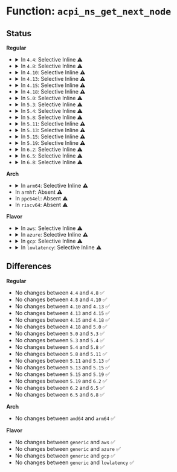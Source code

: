 # Function: <code>acpi_ns_get_next_node</code>

## Status
<b>Regular</b>
<ul>
<li>
<details>
<summary>In <code>4.4</code>: Selective Inline ⚠️</summary>

```c
struct acpi_namespace_node *acpi_ns_get_next_node(struct acpi_namespace_node *parent_node, struct acpi_namespace_node *child_node);
```

**Collision:** Unique Global

**Inline:** Selective

**Transformation:** False

**Instances:**

```
In drivers/acpi/acpica/nswalk.c (ffffffff8149f49a)
Location: drivers/acpi/acpica/nswalk.c:68
Inline: True
Inline callers:
  - drivers/acpi/acpica/nswalk.c:acpi_ns_get_next_node_typed
  - drivers/acpi/acpica/nswalk.c:acpi_ns_walk_namespace
  - drivers/acpi/acpica/nswalk.c:acpi_ns_walk_namespace
Direct callers:
  - drivers/acpi/acpica/evregion.c:acpi_ev_execute_reg_methods
  - drivers/acpi/acpica/nsalloc.c:acpi_ns_delete_namespace_subtree
  - drivers/acpi/acpica/nsalloc.c:acpi_ns_delete_namespace_by_owner
```
**Symbols:**

```
ffffffff8149f49a-ffffffff8149f4b4: acpi_ns_get_next_node (STB_GLOBAL)
```
</details>
</li>
<li>
<details>
<summary>In <code>4.8</code>: Selective Inline ⚠️</summary>

```c
struct acpi_namespace_node *acpi_ns_get_next_node(struct acpi_namespace_node *parent_node, struct acpi_namespace_node *child_node);
```

**Collision:** Unique Global

**Inline:** Selective

**Transformation:** False

**Instances:**

```
In drivers/acpi/acpica/nswalk.c (ffffffff814ee845)
Location: drivers/acpi/acpica/nswalk.c:68
Inline: True
Inline callers:
  - drivers/acpi/acpica/nswalk.c:acpi_ns_walk_namespace
  - drivers/acpi/acpica/nswalk.c:acpi_ns_walk_namespace
  - drivers/acpi/acpica/nswalk.c:acpi_ns_get_next_node_typed
Direct callers:
  - drivers/acpi/acpica/evregion.c:acpi_ev_execute_reg_methods
  - drivers/acpi/acpica/nsalloc.c:acpi_ns_delete_namespace_by_owner
  - drivers/acpi/acpica/nsalloc.c:acpi_ns_delete_namespace_subtree
```
**Symbols:**

```
ffffffff814ee7b0-ffffffff814ee7ca: acpi_ns_get_next_node (STB_GLOBAL)
```
</details>
</li>
<li>
<details>
<summary>In <code>4.10</code>: Selective Inline ⚠️</summary>

```c
struct acpi_namespace_node *acpi_ns_get_next_node(struct acpi_namespace_node *parent_node, struct acpi_namespace_node *child_node);
```

**Collision:** Unique Global

**Inline:** Selective

**Transformation:** False

**Instances:**

```
In drivers/acpi/acpica/nswalk.c (ffffffff815112d5)
Location: drivers/acpi/acpica/nswalk.c:68
Inline: True
Inline callers:
  - drivers/acpi/acpica/nswalk.c:acpi_ns_walk_namespace
  - drivers/acpi/acpica/nswalk.c:acpi_ns_walk_namespace
  - drivers/acpi/acpica/nswalk.c:acpi_ns_get_next_node_typed
Direct callers:
  - drivers/acpi/acpica/evregion.c:acpi_ev_execute_reg_methods
  - drivers/acpi/acpica/nsalloc.c:acpi_ns_delete_namespace_by_owner
  - drivers/acpi/acpica/nsalloc.c:acpi_ns_delete_namespace_subtree
```
**Symbols:**

```
ffffffff81511240-ffffffff8151125a: acpi_ns_get_next_node (STB_GLOBAL)
```
</details>
</li>
<li>
<details>
<summary>In <code>4.13</code>: Selective Inline ⚠️</summary>

```c
struct acpi_namespace_node *acpi_ns_get_next_node(struct acpi_namespace_node *parent_node, struct acpi_namespace_node *child_node);
```

**Collision:** Unique Global

**Inline:** Selective

**Transformation:** False

**Instances:**

```
In drivers/acpi/acpica/nswalk.c (ffffffff81521995)
Location: drivers/acpi/acpica/nswalk.c:68
Inline: True
Inline callers:
  - drivers/acpi/acpica/nswalk.c:acpi_ns_walk_namespace
  - drivers/acpi/acpica/nswalk.c:acpi_ns_walk_namespace
  - drivers/acpi/acpica/nswalk.c:acpi_ns_get_next_node_typed
Direct callers:
  - drivers/acpi/acpica/evregion.c:acpi_ev_execute_reg_methods
  - drivers/acpi/acpica/nsalloc.c:acpi_ns_delete_namespace_by_owner
  - drivers/acpi/acpica/nsalloc.c:acpi_ns_delete_namespace_subtree
```
**Symbols:**

```
ffffffff8152190f-ffffffff81521929: acpi_ns_get_next_node (STB_GLOBAL)
```
</details>
</li>
<li>
<details>
<summary>In <code>4.15</code>: Selective Inline ⚠️</summary>

```c
struct acpi_namespace_node *acpi_ns_get_next_node(struct acpi_namespace_node *parent_node, struct acpi_namespace_node *child_node);
```

**Collision:** Unique Global

**Inline:** Selective

**Transformation:** False

**Instances:**

```
In drivers/acpi/acpica/nswalk.c (ffffffff81575d2d)
Location: drivers/acpi/acpica/nswalk.c:68
Inline: True
Inline callers:
  - drivers/acpi/acpica/nswalk.c:acpi_ns_walk_namespace
  - drivers/acpi/acpica/nswalk.c:acpi_ns_walk_namespace
  - drivers/acpi/acpica/nswalk.c:acpi_ns_walk_namespace
  - drivers/acpi/acpica/nswalk.c:acpi_ns_get_next_node_typed
Direct callers:
  - drivers/acpi/acpica/evregion.c:acpi_ev_execute_reg_methods
  - drivers/acpi/acpica/nsalloc.c:acpi_ns_delete_namespace_by_owner
  - drivers/acpi/acpica/nsalloc.c:acpi_ns_delete_namespace_subtree
```
**Symbols:**

```
ffffffff81575c5f-ffffffff81575c8b: acpi_ns_get_next_node (STB_GLOBAL)
```
</details>
</li>
<li>
<details>
<summary>In <code>4.18</code>: Selective Inline ⚠️</summary>

```c
struct acpi_namespace_node *acpi_ns_get_next_node(struct acpi_namespace_node *parent_node, struct acpi_namespace_node *child_node);
```

**Collision:** Unique Global

**Inline:** Selective

**Transformation:** False

**Instances:**

```
In drivers/acpi/acpica/nswalk.c (ffffffff815acc9f)
Location: drivers/acpi/acpica/nswalk.c:34
Inline: True
Inline callers:
  - drivers/acpi/acpica/nswalk.c:acpi_ns_walk_namespace
  - drivers/acpi/acpica/nswalk.c:acpi_ns_walk_namespace
  - drivers/acpi/acpica/nswalk.c:acpi_ns_walk_namespace
  - drivers/acpi/acpica/nswalk.c:acpi_ns_get_next_node_typed
Direct callers:
  - drivers/acpi/acpica/evregion.c:acpi_ev_execute_reg_methods
  - drivers/acpi/acpica/nsalloc.c:acpi_ns_delete_namespace_by_owner
  - drivers/acpi/acpica/nsalloc.c:acpi_ns_delete_namespace_subtree
```
**Symbols:**

```
ffffffff815acbd1-ffffffff815acbfd: acpi_ns_get_next_node (STB_GLOBAL)
```
</details>
</li>
<li>
<details>
<summary>In <code>5.0</code>: Selective Inline ⚠️</summary>

```c
struct acpi_namespace_node *acpi_ns_get_next_node(struct acpi_namespace_node *parent_node, struct acpi_namespace_node *child_node);
```

**Collision:** Unique Global

**Inline:** Selective

**Transformation:** False

**Instances:**

```
In drivers/acpi/acpica/nswalk.c (ffffffff815c5c96)
Location: drivers/acpi/acpica/nswalk.c:34
Inline: True
Inline callers:
  - drivers/acpi/acpica/nswalk.c:acpi_ns_walk_namespace
  - drivers/acpi/acpica/nswalk.c:acpi_ns_walk_namespace
  - drivers/acpi/acpica/nswalk.c:acpi_ns_walk_namespace
  - drivers/acpi/acpica/nswalk.c:acpi_ns_get_next_node_typed
Direct callers:
  - drivers/acpi/acpica/evregion.c:acpi_ev_execute_reg_methods
  - drivers/acpi/acpica/nsalloc.c:acpi_ns_delete_namespace_by_owner
  - drivers/acpi/acpica/nsalloc.c:acpi_ns_delete_namespace_subtree
```
**Symbols:**

```
ffffffff815c5bc8-ffffffff815c5bf4: acpi_ns_get_next_node (STB_GLOBAL)
```
</details>
</li>
<li>
<details>
<summary>In <code>5.3</code>: Selective Inline ⚠️</summary>

```c
struct acpi_namespace_node *acpi_ns_get_next_node(struct acpi_namespace_node *parent_node, struct acpi_namespace_node *child_node);
```

**Collision:** Unique Global

**Inline:** Selective

**Transformation:** False

**Instances:**

```
In drivers/acpi/acpica/nswalk.c (ffffffff815f757c)
Location: drivers/acpi/acpica/nswalk.c:34
Inline: True
Inline callers:
  - drivers/acpi/acpica/nswalk.c:acpi_ns_walk_namespace
  - drivers/acpi/acpica/nswalk.c:acpi_ns_walk_namespace
  - drivers/acpi/acpica/nswalk.c:acpi_ns_walk_namespace
  - drivers/acpi/acpica/nswalk.c:acpi_ns_get_next_node_typed
Direct callers:
  - drivers/acpi/acpica/evregion.c:acpi_ev_execute_reg_methods
  - drivers/acpi/acpica/nsalloc.c:acpi_ns_delete_namespace_by_owner
  - drivers/acpi/acpica/nsalloc.c:acpi_ns_delete_namespace_subtree
```
**Symbols:**

```
ffffffff815f74ae-ffffffff815f74da: acpi_ns_get_next_node (STB_GLOBAL)
```
</details>
</li>
<li>
<details>
<summary>In <code>5.4</code>: Selective Inline ⚠️</summary>

```c
struct acpi_namespace_node *acpi_ns_get_next_node(struct acpi_namespace_node *parent_node, struct acpi_namespace_node *child_node);
```

**Collision:** Unique Global

**Inline:** Selective

**Transformation:** False

**Instances:**

```
In drivers/acpi/acpica/nswalk.c (ffffffff81618a22)
Location: drivers/acpi/acpica/nswalk.c:34
Inline: True
Inline callers:
  - drivers/acpi/acpica/nswalk.c:acpi_ns_walk_namespace
  - drivers/acpi/acpica/nswalk.c:acpi_ns_walk_namespace
  - drivers/acpi/acpica/nswalk.c:acpi_ns_walk_namespace
  - drivers/acpi/acpica/nswalk.c:acpi_ns_get_next_node_typed
Direct callers:
  - drivers/acpi/acpica/evregion.c:acpi_ev_execute_reg_methods
  - drivers/acpi/acpica/nsalloc.c:acpi_ns_delete_namespace_by_owner
  - drivers/acpi/acpica/nsalloc.c:acpi_ns_delete_namespace_subtree
```
**Symbols:**

```
ffffffff81618954-ffffffff81618980: acpi_ns_get_next_node (STB_GLOBAL)
```
</details>
</li>
<li>
<details>
<summary>In <code>5.8</code>: Selective Inline ⚠️</summary>

```c
struct acpi_namespace_node *acpi_ns_get_next_node(struct acpi_namespace_node *parent_node, struct acpi_namespace_node *child_node);
```

**Collision:** Unique Global

**Inline:** Selective

**Transformation:** False

**Instances:**

```
In drivers/acpi/acpica/nswalk.c (ffffffff816c4f29)
Location: drivers/acpi/acpica/nswalk.c:34
Inline: True
Inline callers:
  - drivers/acpi/acpica/nswalk.c:acpi_ns_walk_namespace
  - drivers/acpi/acpica/nswalk.c:acpi_ns_walk_namespace
  - drivers/acpi/acpica/nswalk.c:acpi_ns_walk_namespace
  - drivers/acpi/acpica/nswalk.c:acpi_ns_get_next_node_typed
Direct callers:
  - drivers/acpi/acpica/evregion.c:acpi_ev_execute_reg_methods
  - drivers/acpi/acpica/nsalloc.c:acpi_ns_delete_namespace_by_owner
  - drivers/acpi/acpica/nsalloc.c:acpi_ns_delete_namespace_subtree
```
**Symbols:**

```
ffffffff816c4e5b-ffffffff816c4e87: acpi_ns_get_next_node (STB_GLOBAL)
```
</details>
</li>
<li>
<details>
<summary>In <code>5.11</code>: Selective Inline ⚠️</summary>

```c
struct acpi_namespace_node *acpi_ns_get_next_node(struct acpi_namespace_node *parent_node, struct acpi_namespace_node *child_node);
```

**Collision:** Unique Global

**Inline:** Selective

**Transformation:** False

**Instances:**

```
In drivers/acpi/acpica/nswalk.c (ffffffff816e2f6d)
Location: drivers/acpi/acpica/nswalk.c:34
Inline: True
Inline callers:
  - drivers/acpi/acpica/nswalk.c:acpi_ns_walk_namespace
  - drivers/acpi/acpica/nswalk.c:acpi_ns_walk_namespace
  - drivers/acpi/acpica/nswalk.c:acpi_ns_walk_namespace
  - drivers/acpi/acpica/nswalk.c:acpi_ns_get_next_node_typed
Direct callers:
  - drivers/acpi/acpica/evregion.c:acpi_ev_execute_reg_methods
  - drivers/acpi/acpica/nsalloc.c:acpi_ns_delete_namespace_by_owner
  - drivers/acpi/acpica/nsalloc.c:acpi_ns_delete_namespace_subtree
```
**Symbols:**

```
ffffffff816e2e9f-ffffffff816e2ecb: acpi_ns_get_next_node (STB_GLOBAL)
```
</details>
</li>
<li>
<details>
<summary>In <code>5.13</code>: Selective Inline ⚠️</summary>

```c
struct acpi_namespace_node *acpi_ns_get_next_node(struct acpi_namespace_node *parent_node, struct acpi_namespace_node *child_node);
```

**Collision:** Unique Global

**Inline:** Selective

**Transformation:** False

**Instances:**

```
In drivers/acpi/acpica/nswalk.c (ffffffff816c4e49)
Location: drivers/acpi/acpica/nswalk.c:34
Inline: True
Inline callers:
  - drivers/acpi/acpica/nswalk.c:acpi_ns_walk_namespace
  - drivers/acpi/acpica/nswalk.c:acpi_ns_walk_namespace
  - drivers/acpi/acpica/nswalk.c:acpi_ns_walk_namespace
  - drivers/acpi/acpica/nswalk.c:acpi_ns_get_next_node_typed
Direct callers:
  - drivers/acpi/acpica/evregion.c:acpi_ev_execute_reg_methods
  - drivers/acpi/acpica/nsalloc.c:acpi_ns_delete_namespace_by_owner
  - drivers/acpi/acpica/nsalloc.c:acpi_ns_delete_namespace_subtree
```
**Symbols:**

```
ffffffff816c4d7b-ffffffff816c4da7: acpi_ns_get_next_node (STB_GLOBAL)
```
</details>
</li>
<li>
<details>
<summary>In <code>5.15</code>: Selective Inline ⚠️</summary>

```c
struct acpi_namespace_node *acpi_ns_get_next_node(struct acpi_namespace_node *parent_node, struct acpi_namespace_node *child_node);
```

**Collision:** Unique Global

**Inline:** Selective

**Transformation:** False

**Instances:**

```
In drivers/acpi/acpica/nswalk.c (ffffffff8173c1ae)
Location: drivers/acpi/acpica/nswalk.c:34
Inline: True
Inline callers:
  - drivers/acpi/acpica/nswalk.c:acpi_ns_walk_namespace
  - drivers/acpi/acpica/nswalk.c:acpi_ns_walk_namespace
  - drivers/acpi/acpica/nswalk.c:acpi_ns_walk_namespace
  - drivers/acpi/acpica/nswalk.c:acpi_ns_get_next_node_typed
Direct callers:
  - drivers/acpi/acpica/evregion.c:acpi_ev_execute_reg_methods
  - drivers/acpi/acpica/nsalloc.c:acpi_ns_delete_namespace_by_owner
  - drivers/acpi/acpica/nsalloc.c:acpi_ns_delete_namespace_subtree
```
**Symbols:**

```
ffffffff8173c0e0-ffffffff8173c10c: acpi_ns_get_next_node (STB_GLOBAL)
```
</details>
</li>
<li>
<details>
<summary>In <code>5.19</code>: Selective Inline ⚠️</summary>

```c
struct acpi_namespace_node *acpi_ns_get_next_node(struct acpi_namespace_node *parent_node, struct acpi_namespace_node *child_node);
```

**Collision:** Unique Global

**Inline:** Selective

**Transformation:** False

**Instances:**

```
In drivers/acpi/acpica/nswalk.c (ffffffff8186d8f2)
Location: drivers/acpi/acpica/nswalk.c:34
Inline: True
Inline callers:
  - drivers/acpi/acpica/nswalk.c:acpi_ns_walk_namespace
  - drivers/acpi/acpica/nswalk.c:acpi_ns_walk_namespace
  - drivers/acpi/acpica/nswalk.c:acpi_ns_walk_namespace
  - drivers/acpi/acpica/nswalk.c:acpi_ns_get_next_node_typed
Direct callers:
  - drivers/acpi/acpica/evregion.c:acpi_ev_execute_reg_methods
  - drivers/acpi/acpica/nsalloc.c:acpi_ns_delete_namespace_by_owner
  - drivers/acpi/acpica/nsalloc.c:acpi_ns_delete_namespace_by_owner
  - drivers/acpi/acpica/nsalloc.c:acpi_ns_delete_namespace_subtree
```
**Symbols:**

```
ffffffff8186d7e0-ffffffff8186d814: acpi_ns_get_next_node (STB_GLOBAL)
```
</details>
</li>
<li>
<details>
<summary>In <code>6.2</code>: Selective Inline ⚠️</summary>

```c
struct acpi_namespace_node *acpi_ns_get_next_node(struct acpi_namespace_node *parent_node, struct acpi_namespace_node *child_node);
```

**Collision:** Unique Global

**Inline:** Selective

**Transformation:** False

**Instances:**

```
In drivers/acpi/acpica/nswalk.c (ffffffff819ad654)
Location: drivers/acpi/acpica/nswalk.c:34
Inline: True
Inline callers:
  - drivers/acpi/acpica/nswalk.c:acpi_ns_walk_namespace
  - drivers/acpi/acpica/nswalk.c:acpi_ns_walk_namespace
  - drivers/acpi/acpica/nswalk.c:acpi_ns_walk_namespace
  - drivers/acpi/acpica/nswalk.c:acpi_ns_get_next_node_typed
Direct callers:
  - drivers/acpi/acpica/evregion.c:acpi_ev_execute_reg_methods
  - drivers/acpi/acpica/nsalloc.c:acpi_ns_delete_namespace_by_owner
  - drivers/acpi/acpica/nsalloc.c:acpi_ns_delete_namespace_by_owner
  - drivers/acpi/acpica/nsalloc.c:acpi_ns_delete_namespace_subtree
```
**Symbols:**

```
ffffffff819ad540-ffffffff819ad57f: acpi_ns_get_next_node (STB_GLOBAL)
```
</details>
</li>
<li>
<details>
<summary>In <code>6.5</code>: Selective Inline ⚠️</summary>

```c
struct acpi_namespace_node *acpi_ns_get_next_node(struct acpi_namespace_node *parent_node, struct acpi_namespace_node *child_node);
```

**Collision:** Unique Global

**Inline:** Selective

**Transformation:** False

**Instances:**

```
In drivers/acpi/acpica/nswalk.c (ffffffff819f4524)
Location: drivers/acpi/acpica/nswalk.c:34
Inline: True
Inline callers:
  - drivers/acpi/acpica/nswalk.c:acpi_ns_walk_namespace
  - drivers/acpi/acpica/nswalk.c:acpi_ns_walk_namespace
  - drivers/acpi/acpica/nswalk.c:acpi_ns_walk_namespace
  - drivers/acpi/acpica/nswalk.c:acpi_ns_get_next_node_typed
Direct callers:
  - drivers/acpi/acpica/evregion.c:acpi_ev_execute_reg_methods
  - drivers/acpi/acpica/nsalloc.c:acpi_ns_delete_namespace_by_owner
  - drivers/acpi/acpica/nsalloc.c:acpi_ns_delete_namespace_by_owner
  - drivers/acpi/acpica/nsalloc.c:acpi_ns_delete_namespace_by_owner
  - drivers/acpi/acpica/nsalloc.c:acpi_ns_delete_namespace_by_owner
  - drivers/acpi/acpica/nsalloc.c:acpi_ns_delete_namespace_by_owner
  - drivers/acpi/acpica/nsalloc.c:acpi_ns_delete_namespace_subtree
```
**Symbols:**

```
ffffffff819f4410-ffffffff819f444f: acpi_ns_get_next_node (STB_GLOBAL)
```
</details>
</li>
<li>
<details>
<summary>In <code>6.8</code>: Selective Inline ⚠️</summary>

```c
struct acpi_namespace_node *acpi_ns_get_next_node(struct acpi_namespace_node *parent_node, struct acpi_namespace_node *child_node);
```

**Collision:** Unique Global

**Inline:** Selective

**Transformation:** False

**Instances:**

```
In drivers/acpi/acpica/nswalk.c (ffffffff81a3f344)
Location: drivers/acpi/acpica/nswalk.c:34
Inline: True
Inline callers:
  - drivers/acpi/acpica/nswalk.c:acpi_ns_walk_namespace
  - drivers/acpi/acpica/nswalk.c:acpi_ns_walk_namespace
  - drivers/acpi/acpica/nswalk.c:acpi_ns_walk_namespace
  - drivers/acpi/acpica/nswalk.c:acpi_ns_get_next_node_typed
Direct callers:
  - drivers/acpi/acpica/evregion.c:acpi_ev_execute_reg_methods
  - drivers/acpi/acpica/nsalloc.c:acpi_ns_delete_namespace_by_owner
  - drivers/acpi/acpica/nsalloc.c:acpi_ns_delete_namespace_by_owner
  - drivers/acpi/acpica/nsalloc.c:acpi_ns_delete_namespace_by_owner
  - drivers/acpi/acpica/nsalloc.c:acpi_ns_delete_namespace_by_owner
  - drivers/acpi/acpica/nsalloc.c:acpi_ns_delete_namespace_by_owner
  - drivers/acpi/acpica/nsalloc.c:acpi_ns_delete_namespace_subtree
```
**Symbols:**

```
ffffffff81a3f230-ffffffff81a3f26f: acpi_ns_get_next_node (STB_GLOBAL)
```
</details>
</li>
</ul>
<b>Arch</b>
<ul>
<li>
<details>
<summary>In <code>arm64</code>: Selective Inline ⚠️</summary>

```c
struct acpi_namespace_node *acpi_ns_get_next_node(struct acpi_namespace_node *parent_node, struct acpi_namespace_node *child_node);
```

**Collision:** Unique Global

**Inline:** Selective

**Transformation:** False

**Instances:**

```
In drivers/acpi/acpica/nswalk.c (ffff800010790764)
Location: drivers/acpi/acpica/nswalk.c:34
Inline: True
Inline callers:
  - drivers/acpi/acpica/nswalk.c:acpi_ns_walk_namespace
  - drivers/acpi/acpica/nswalk.c:acpi_ns_walk_namespace
  - drivers/acpi/acpica/nswalk.c:acpi_ns_get_next_node_typed
Direct callers:
  - drivers/acpi/acpica/nsalloc.c:acpi_ns_delete_namespace_by_owner
  - drivers/acpi/acpica/nsalloc.c:acpi_ns_delete_namespace_subtree
```
**Symbols:**

```
ffff80001079067c-ffff8000107906b4: acpi_ns_get_next_node (STB_GLOBAL)
```
</details>
</li>
<li>
In <code>armhf</code>: Absent ⚠️
</li>
<li>
In <code>ppc64el</code>: Absent ⚠️
</li>
<li>
In <code>riscv64</code>: Absent ⚠️
</li>
</ul>
<b>Flavor</b>
<ul>
<li>
<details>
<summary>In <code>aws</code>: Selective Inline ⚠️</summary>

```c
struct acpi_namespace_node *acpi_ns_get_next_node(struct acpi_namespace_node *parent_node, struct acpi_namespace_node *child_node);
```

**Collision:** Unique Global

**Inline:** Selective

**Transformation:** False

**Instances:**

```
In drivers/acpi/acpica/nswalk.c (ffffffff815f5f65)
Location: drivers/acpi/acpica/nswalk.c:34
Inline: True
Inline callers:
  - drivers/acpi/acpica/nswalk.c:acpi_ns_walk_namespace
  - drivers/acpi/acpica/nswalk.c:acpi_ns_walk_namespace
  - drivers/acpi/acpica/nswalk.c:acpi_ns_get_next_node_typed
Direct callers:
  - drivers/acpi/acpica/nsalloc.c:acpi_ns_delete_namespace_by_owner
  - drivers/acpi/acpica/nsalloc.c:acpi_ns_delete_namespace_subtree
```
**Symbols:**

```
ffffffff815f5ee3-ffffffff815f5efd: acpi_ns_get_next_node (STB_GLOBAL)
```
</details>
</li>
<li>
<details>
<summary>In <code>azure</code>: Selective Inline ⚠️</summary>

```c
struct acpi_namespace_node *acpi_ns_get_next_node(struct acpi_namespace_node *parent_node, struct acpi_namespace_node *child_node);
```

**Collision:** Unique Global

**Inline:** Selective

**Transformation:** False

**Instances:**

```
In drivers/acpi/acpica/nswalk.c (ffffffff815e14bf)
Location: drivers/acpi/acpica/nswalk.c:34
Inline: True
Inline callers:
  - drivers/acpi/acpica/nswalk.c:acpi_ns_walk_namespace
  - drivers/acpi/acpica/nswalk.c:acpi_ns_walk_namespace
  - drivers/acpi/acpica/nswalk.c:acpi_ns_get_next_node_typed
Direct callers:
  - drivers/acpi/acpica/nsalloc.c:acpi_ns_delete_namespace_by_owner
  - drivers/acpi/acpica/nsalloc.c:acpi_ns_delete_namespace_subtree
```
**Symbols:**

```
ffffffff815e143d-ffffffff815e1457: acpi_ns_get_next_node (STB_GLOBAL)
```
</details>
</li>
<li>
<details>
<summary>In <code>gcp</code>: Selective Inline ⚠️</summary>

```c
struct acpi_namespace_node *acpi_ns_get_next_node(struct acpi_namespace_node *parent_node, struct acpi_namespace_node *child_node);
```

**Collision:** Unique Global

**Inline:** Selective

**Transformation:** False

**Instances:**

```
In drivers/acpi/acpica/nswalk.c (ffffffff8160cd02)
Location: drivers/acpi/acpica/nswalk.c:34
Inline: True
Inline callers:
  - drivers/acpi/acpica/nswalk.c:acpi_ns_walk_namespace
  - drivers/acpi/acpica/nswalk.c:acpi_ns_walk_namespace
  - drivers/acpi/acpica/nswalk.c:acpi_ns_walk_namespace
  - drivers/acpi/acpica/nswalk.c:acpi_ns_get_next_node_typed
Direct callers:
  - drivers/acpi/acpica/evregion.c:acpi_ev_execute_reg_methods
  - drivers/acpi/acpica/nsalloc.c:acpi_ns_delete_namespace_by_owner
  - drivers/acpi/acpica/nsalloc.c:acpi_ns_delete_namespace_subtree
```
**Symbols:**

```
ffffffff8160cc34-ffffffff8160cc60: acpi_ns_get_next_node (STB_GLOBAL)
```
</details>
</li>
<li>
<details>
<summary>In <code>lowlatency</code>: Selective Inline ⚠️</summary>

```c
struct acpi_namespace_node *acpi_ns_get_next_node(struct acpi_namespace_node *parent_node, struct acpi_namespace_node *child_node);
```

**Collision:** Unique Global

**Inline:** Selective

**Transformation:** False

**Instances:**

```
In drivers/acpi/acpica/nswalk.c (ffffffff81626bb2)
Location: drivers/acpi/acpica/nswalk.c:34
Inline: True
Inline callers:
  - drivers/acpi/acpica/nswalk.c:acpi_ns_walk_namespace
  - drivers/acpi/acpica/nswalk.c:acpi_ns_walk_namespace
  - drivers/acpi/acpica/nswalk.c:acpi_ns_walk_namespace
  - drivers/acpi/acpica/nswalk.c:acpi_ns_get_next_node_typed
Direct callers:
  - drivers/acpi/acpica/evregion.c:acpi_ev_execute_reg_methods
  - drivers/acpi/acpica/nsalloc.c:acpi_ns_delete_namespace_by_owner
  - drivers/acpi/acpica/nsalloc.c:acpi_ns_delete_namespace_subtree
```
**Symbols:**

```
ffffffff81626ae4-ffffffff81626b10: acpi_ns_get_next_node (STB_GLOBAL)
```
</details>
</li>
</ul>

## Differences
<b>Regular</b>
<ul>
<li>
No changes between <code>4.4</code> and <code>4.8</code> ✅
</li>
<li>
No changes between <code>4.8</code> and <code>4.10</code> ✅
</li>
<li>
No changes between <code>4.10</code> and <code>4.13</code> ✅
</li>
<li>
No changes between <code>4.13</code> and <code>4.15</code> ✅
</li>
<li>
No changes between <code>4.15</code> and <code>4.18</code> ✅
</li>
<li>
No changes between <code>4.18</code> and <code>5.0</code> ✅
</li>
<li>
No changes between <code>5.0</code> and <code>5.3</code> ✅
</li>
<li>
No changes between <code>5.3</code> and <code>5.4</code> ✅
</li>
<li>
No changes between <code>5.4</code> and <code>5.8</code> ✅
</li>
<li>
No changes between <code>5.8</code> and <code>5.11</code> ✅
</li>
<li>
No changes between <code>5.11</code> and <code>5.13</code> ✅
</li>
<li>
No changes between <code>5.13</code> and <code>5.15</code> ✅
</li>
<li>
No changes between <code>5.15</code> and <code>5.19</code> ✅
</li>
<li>
No changes between <code>5.19</code> and <code>6.2</code> ✅
</li>
<li>
No changes between <code>6.2</code> and <code>6.5</code> ✅
</li>
<li>
No changes between <code>6.5</code> and <code>6.8</code> ✅
</li>
</ul>
<b>Arch</b>
<ul>
<li>
No changes between <code>amd64</code> and <code>arm64</code> ✅
</li>
</ul>
<b>Flavor</b>
<ul>
<li>
No changes between <code>generic</code> and <code>aws</code> ✅
</li>
<li>
No changes between <code>generic</code> and <code>azure</code> ✅
</li>
<li>
No changes between <code>generic</code> and <code>gcp</code> ✅
</li>
<li>
No changes between <code>generic</code> and <code>lowlatency</code> ✅
</li>
</ul>
